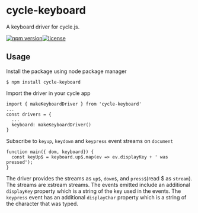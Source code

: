 # cycle-keyboard
A keyboard driver for cycle.js.

[![npm version](https://img.shields.io/npm/v/cycle-keyboard.svg?maxAge=2592000)](https://img.shields.io/npm/v/cycle-keyboard.svg?maxAge=2592000)[![license](https://img.shields.io/github/license/artfuldev/cycle-keyboard.svg?maxAge=2592000)](https://img.shields.io/github/license/artfuldev/cycle-keyboard.svg?maxAge=2592000)

## Usage
Install the package using node package manager
```
$ npm install cycle-keyboard
```
Import the driver in your cycle app
```
import { makeKeyboardDriver } from 'cycle-keyboard'
...
const drivers = {
  ...
  keyboard: makeKeyboardDriver()
}
```
Subscribe to `keyup`, `keydown` and `keypress` event streams on `document`
```
function main({ dom, keyboard}) {
  const keyUp$ = keyboard.up$.map(ev => ev.displayKey + ' was pressed');
}
```
The driver provides the streams as `up$`, `down$`, and `press$`(read $ as `stream`).
The streams are xstream streams.
The events emitted include an additional `displayKey` property which is a string of the key used in the events.
The `keypress` event has an additional `displayChar` property which is a string of the character that was typed.
